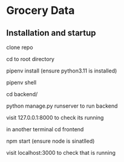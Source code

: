 # Grocery Data

## Installation and startup

clone repo

cd to root directory

pipenv install (ensure python3.11 is installed)

pipenv shell

cd backend/

python manage.py runserver to run backend

visit 127.0.0.1:8000 to check its running

in another terminal cd frontend

npm start (ensure node is sinatlled)

visit localhost:3000 to check that is running
